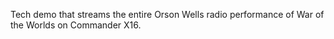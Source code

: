Tech demo that streams the entire Orson Wells radio performance of War of the Worlds on Commander X16.
